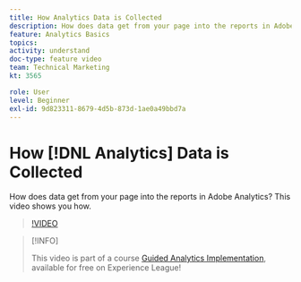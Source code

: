 ```yaml
---
title: How Analytics Data is Collected
description: How does data get from your page into the reports in Adobe Analytics? This video shows you how.
feature: Analytics Basics
topics: 
activity: understand
doc-type: feature video
team: Technical Marketing
kt: 3565

role: User
level: Beginner
exl-id: 9d823311-8679-4d5b-873d-1ae0a49bbd7a
---
```

# How [!DNL Analytics] Data is Collected

How does data get from your page into the reports in Adobe Analytics? This video shows you how.

>[!VIDEO](https://video.tv.adobe.com/v/28768/?quality=12)

>[!INFO]
>
> This video is part of a course [Guided Analytics Implementation](https://experienceleague.adobe.com/?recommended=Analytics-D-1-2019.1), available for free on Experience League!